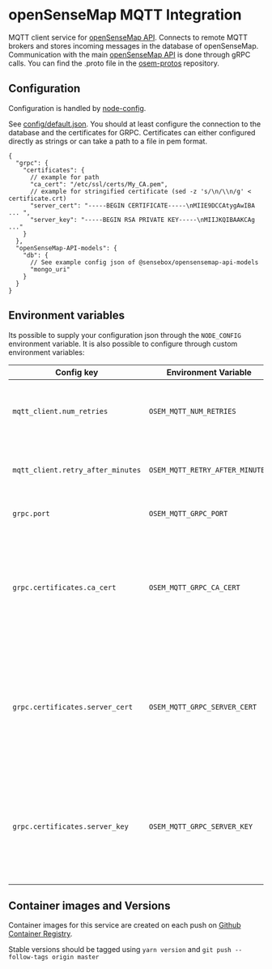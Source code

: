 # openSenseMap MQTT Integration

MQTT client service for [openSenseMap API]. Connects to remote MQTT brokers and stores incoming messages in the database of openSenseMap. Communication with the main [openSenseMap API] is done through gRPC calls. You can find the .proto file in the [osem-protos] repository.

## Configuration

Configuration is handled by [node-config].

See [config/default.json](config/default.json). You should at least configure the connection to the database and the certificates for GRPC. Certificates can either configured directly as strings or can take a path to a file in pem format.

    {
      "grpc": {
        "certificates": {
          // example for path
          "ca_cert": "/etc/ssl/certs/My_CA.pem",
          // example for stringified certificate (sed -z 's/\n/\\n/g' < certificate.crt)
          "server_cert": "-----BEGIN CERTIFICATE-----\nMIIE9DCCAtygAwIBA ... ",
          "server_key": "-----BEGIN RSA PRIVATE KEY-----\nMIIJKQIBAAKCAg ..."
        }
      },
      "openSenseMap-API-models": {
        "db": {
          // See example config json of @sensebox/opensensemap-api-models
          "mongo_uri"
        }
      }
    }

## Environment variables

Its possible to supply your configuration json through the `NODE_CONFIG` environment variable. It is also possible to configure through custom environment variables:

| Config key | Environment Variable | Description |
|------------|----------------------|-------------|
| `mqtt_client.num_retries` | `OSEM_MQTT_NUM_RETRIES` | Number of retries which the MQTT client takes until backing off |
| `mqtt_client.retry_after_minutes` | `OSEM_MQTT_RETRY_AFTER_MINUTES` | Minutes after the MQTT clients restarts connecting after errors |
| `grpc.port` | `OSEM_MQTT_GRPC_PORT` | Port on which the gRPC server listens |
| `grpc.certificates.ca_cert` | `OSEM_MQTT_GRPC_CA_CERT` | CA certificate for gRPC TLS client authentication. Can be specified either as path to a certificate file or the certificate directly. |
| `grpc.certificates.server_cert` | `OSEM_MQTT_GRPC_SERVER_CERT` | Server certificate for gRPC TLS client authentication. Can be specified either as path to a certificate file or the certificate directly. |
| `grpc.certificates.server_key` | `OSEM_MQTT_GRPC_SERVER_KEY` | Server certificate key for gRPC TLS client authentication. Can be specified either as path to a key file or the key directly. |

## Container images and Versions

Container images for this service are created on each push on [Github Container Registry].

Stable versions should be tagged using `yarn version` and `git push --follow-tags origin master`

[openSenseMap API]: https://github.com/sensebox/openSenseMap-API
[node-config]: https://github.com/lorenwest/node-config
[mongoDB Connection String]: https://docs.mongodb.com/v3.2/reference/connection-string/
[osem-protos]: https://github.com/sensebox/osem-protos/blob/master/mqtt/mqtt.proto
[Github Container Registry]: https://github.com/sensebox/mqtt-osem-integration/pkgs/container/mqtt-osem-integration
